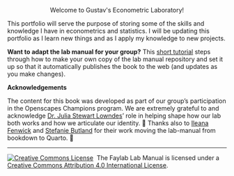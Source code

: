 <p align="center"> 
   Welcome to Gustav's Econometric Laboratory! 
</p>


This portfolio will serve the purpose of storing some of the skills and knowledge I have in econometrics and statistics. I will be updating this portfolio as I learn new things and as I apply my knowledge to new projects.

__Want to adapt the lab manual for your group?__ This [short tutorial](https://github.com/thefaylab/lab-manual/wiki/Quick-steps-to-making-a-copy-of-the-lab-manual-&-publishing-it) steps through how to make your own copy of the lab manual repository and set it up so that it automatically publishes the book to the web (and updates as you make changes).  

**Acknowledgements**

The content for this book was developed as part of our group’s participation in the Openscapes Champions program.
We are extremely grateful to and acknowledge [Dr. Julia Stewart Lowndes](https://github.com/jules32)’ role in helping shape how our lab both works and how we articulate our identity. 🙏
Thanks also to [Ileana Fenwick](https://github.com/IleanaF) and [Stefanie Butland](https://github.com/stefaniebutland) for their work moving the lab-manual from bookdown to Quarto. 🙌

---

<a rel='license' href='http://creativecommons.org/licenses/by/4.0/'><img alt='Creative Commons License' style='border-width:0' src='https://i.creativecommons.org/l/by/4.0/88x31.png' /></a>&nbsp;&nbsp;The Faylab Lab Manual is licensed under a <a rel='license' href='http://creativecommons.org/licenses/by/4.0/'>Creative Commons Attribution 4.0 International License</a>.


